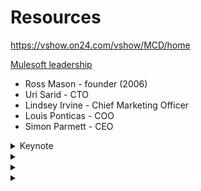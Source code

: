 # Resources 
https://vshow.on24.com/vshow/MCD/home

[Mulesoft leadership](https://www.mulesoft.com/team)
* Ross Mason - founder (2006)
* Uri Sarid - CTO
* Lindsey Irvine - Chief Marketing Officer
* Louis Ponticas - COO
* Simon Parmett - CEO

<details>
  <summary>Keynote</summary>
# Keynote
COVID - 
* https://mulesoft.com/covid
* https://work.com - expert advice to companies on how to reopen safely

## Digital imperative: moving faster than ever before
**It's business unusual for all of our customers**

Many hidden opportunities in current crisis - Things are now suddenly very different, and one key thing is that people are much more willing to try something new. 

With more WFH, no more "swivel chair IT" - where developers can turn around, ask for something, and IT delivers. Now we need more self-service software. 

**Anything that can run remotely should be ready to run remotely** - this drastically elevates the value of IT

## Key change: "Everyone, all at once"
IT cannot keep up with all the requests - used to be able to prioritize, but now every department is overwhelming IT with requests all at once.
* Find a way to provide self tools that allow people to "do more on their own" without fear of "making a mess" or "making a mistake"
* IT should focus more on enablement rather than delivery
* Need to give people sandbox
* Measure reactive work - try to limit to 20%
* Expecting 30% of workforce to still be remote
* 2021: half your estimated projects and focus more on proactive enablement projects

## Lindsey Irvine - Chief Marketing Officer
3 main themes:
1. Responsive: how do I quickly unlock data and integrate data?
   - Healthcare: virtual care
   - Retail: surge in retail orders
   - Pharma: COVID-19 testing
   - All of these are critical, and require data across the org. 
1. How can we increase speed and agility?
1. What investments do I make to set my team and business up for success and growth?

### Integration is the #1 reason new initiatives fail
1. Legacy infrastructure
1. Siloed data
1. Disconnected customer experiences
1. Inaccurate data
1. Multiple clouds
* Compliance FDPR & CCPA

* Custom code is the enemy of speed. It creates a bottleneck because only 1-2 people know it
* IT spends 80% of its time "integrating" instead of "innovating"
   - Integrating 150 apps takes a LOT of manpower, time

## Amit A. from Mars Corp
New CEO - wanted to move to cloud, have Digital Transformation. 
* We started to see huge explosions in "cloud applications"
* This was great at first but became a huge issue later
* Trying to get the various cloud applications to "talk to each other" was massive problem
* We decided on Mulesoft and decided to completely re-architect entire software architecture of
our entire org. 
* After going through that hard, long, arduous process, today we have 350+ applications across the business
and are able to launch 50-60 new apps per year

## Lindsey - Agility, Speed and Efficiency
* 60% speed improvement
* 65% increase in developer productivity
* 63% reduction in maintenance

## Anypoint Platform
Does 3 things:
1. Unlock, unify, and secure data
1. Ensure business continuity - scale to meet surge in digital demand and solve operational gaps
1. Transform to increase speed, agility

## SVP
Guidance from Mulesoft - accelerate your time-to-value:
Go fast immediately, accelerate thereafter with:
1. Global Marketplace - connectors
2. Developer Productivity - accelerators, tutorials & docs, knowledge hub
3. Expert community

### Building blocks, not systems
Systems slow you down and are only "usable by few". To make them "usable by all", use Mulesoft. Composable, connected digital building blocks

The more black boxes you have, the harder future innovation is due to rigidity.

</details>

<details>
  <summary></summary>
  
</details>

<details>
  <summary></summary>
  
</details>


<details>
  <summary></summary>
  
</details>











